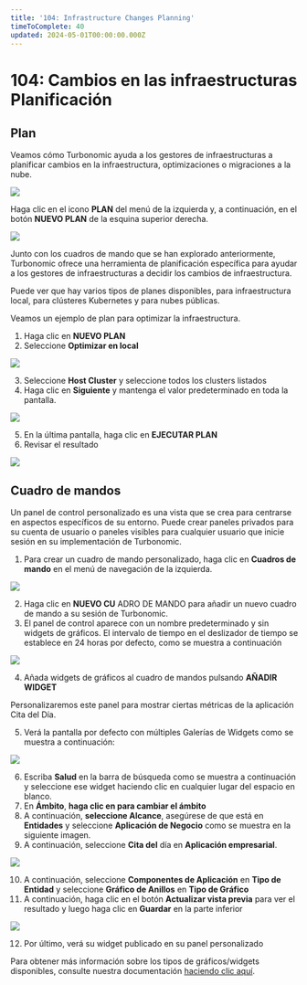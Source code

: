 ```yaml
---
title: '104: Infrastructure Changes Planning'
timeToComplete: 40
updated: 2024-05-01T00:00:00.000Z
---
```

# 104: Cambios en las infraestructuras Planificación

## Plan

Veamos cómo Turbonomic ayuda a los gestores de infraestructuras a planificar cambios en la infraestructura, optimizaciones o migraciones a la nube.

![](./images/104/jane.png)

Haga clic en el icono **PLAN** del menú de la izquierda y, a continuación, en el botón **NUEVO PLAN** de la esquina superior derecha.

![](./images/104/plan.png)

Junto con los cuadros de mando que se han explorado anteriormente, Turbonomic ofrece una herramienta de planificación específica para ayudar a los gestores de infraestructuras a decidir los cambios de infraestructura.

Puede ver que hay varios tipos de planes disponibles, para infraestructura local, para clústeres Kubernetes y para nubes públicas.

Veamos un ejemplo de plan para optimizar la infraestructura.

1.  Haga clic en **NUEVO PLAN**
2.  Seleccione **Optimizar en local**

![](./images/104/plan-new.png)

3.  Seleccione **Host Cluster** y seleccione todos los clusters listados
4.  Haga clic en **Siguiente** y mantenga el valor predeterminado en toda la pantalla.

![](./images/104/plan-new-host.png)

5.  En la última pantalla, haga clic en **EJECUTAR PLAN**
6.  Revisar el resultado

![](./images/104/plan-result.png)

## Cuadro de mandos

Un panel de control personalizado es una vista que se crea para centrarse en aspectos específicos de su entorno. Puede crear paneles privados para su cuenta de usuario o paneles visibles para cualquier usuario que inicie sesión en su implementación de Turbonomic.

1.  Para crear un cuadro de mando personalizado, haga clic en **Cuadros de mando** en el menú de navegación de la izquierda.

![](./images/104/dashboard.png)

2.  Haga clic en **NUEVO CU** ADRO DE MANDO para añadir un nuevo cuadro de mando a su sesión de Turbonomic.
3.  El panel de control aparece con un nombre predeterminado y sin widgets de gráficos. El intervalo de tiempo en el deslizador de tiempo se establece en 24 horas por defecto, como se muestra a continuación

![](./images/104/dashboard-new.png)

4.  Añada widgets de gráficos al cuadro de mandos pulsando **AÑADIR WIDGET**

Personalizaremos este panel para mostrar ciertas métricas de la aplicación Cita del Día.

5.  Verá la pantalla por defecto con múltiples Galerías de Widgets como se muestra a continuación:

![](./images/104/dashboard-new-widgets.png)

6.  Escriba **Salud** en la barra de búsqueda como se muestra a continuación y seleccione ese widget haciendo clic en cualquier lugar del espacio en blanco.
7.  En **Ámbito**, **haga clic en para cambiar el ámbito**
8.  A continuación, **seleccione Alcance**, asegúrese de que está en **Entidades** y seleccione **Aplicación de Negocio** como se muestra en la siguiente imagen.
9.  A continuación, seleccione **Cita del** día en **Aplicación empresarial**.

![](./images/104/dashboard-new-widgets-qotd.png)

10. A continuación, seleccione **Componentes de Aplicación** en **Tipo de Entidad** y seleccione **Gráfico de Anillos** en **Tipo de Gráfico**
11. A continuación, haga clic en el botón **Actualizar vista previa** para ver el resultado y luego haga clic en **Guardar** en la parte inferior

![](./images/104/dashboard-new-widgets-qotd-setting.png)

12. Por último, verá su widget publicado en su panel personalizado

Para obtener más información sobre los tipos de gráficos/widgets disponibles, consulte nuestra documentación [haciendo clic aquí](https://www.ibm.com/docs/en/tarm/8.12.2?topic=views-chart-types).
